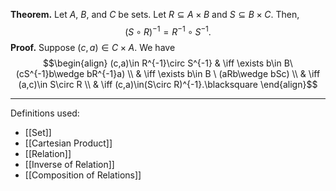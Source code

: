 **Theorem.** Let $A$, $B$, and $C$ be sets. Let $R\subseteq A\times B$ and $S\subseteq B\times C$. Then, $$(S\circ R)^{-1}=R^{-1}\circ S^{-1}.$$
**Proof.** Suppose $(c,a)\in C\times A$. We have
$$\begin{align}
(c,a)\in R^{-1}\circ S^{-1} & \iff \exists b\in B\  (cS^{-1}b\wedge bR^{-1}a) \\
 & \iff \exists b\in B \ (aRb\wedge bSc) \\
 & \iff (a,c)\in S\circ R \\
 & \iff (c,a)\in(S\circ R)^{-1}.\blacksquare
\end{align}$$
***
Definitions used:
- [[Set]]
- [[Cartesian Product]]
- [[Relation]]
- [[Inverse of Relation]]
- [[Composition of Relations]]